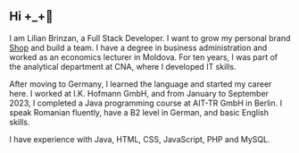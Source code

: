## Hi +_+👋

I am Lilian Brinzan, a Full Stack Developer. I want to grow my personal brand [Shop](https://cotton-world.online/) and build a team. I have a degree in business administration and worked as an economics lecturer in Moldova. For ten years, I was part of the analytical department at CNA, where I developed IT skills.  

After moving to Germany, I learned the language and started my career here. I worked at I.K. Hofmann GmbH, and from January to September 2023, I completed a Java programming course at AIT-TR GmbH in Berlin. I speak Romanian fluently, have a B2 level in German, and basic English skills.  

I have experience with Java, HTML, CSS, JavaScript, PHP and MySQL.
